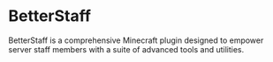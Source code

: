 # BetterStaff
BetterStaff is a comprehensive Minecraft plugin designed to empower server staff members with a suite of advanced tools and utilities.

